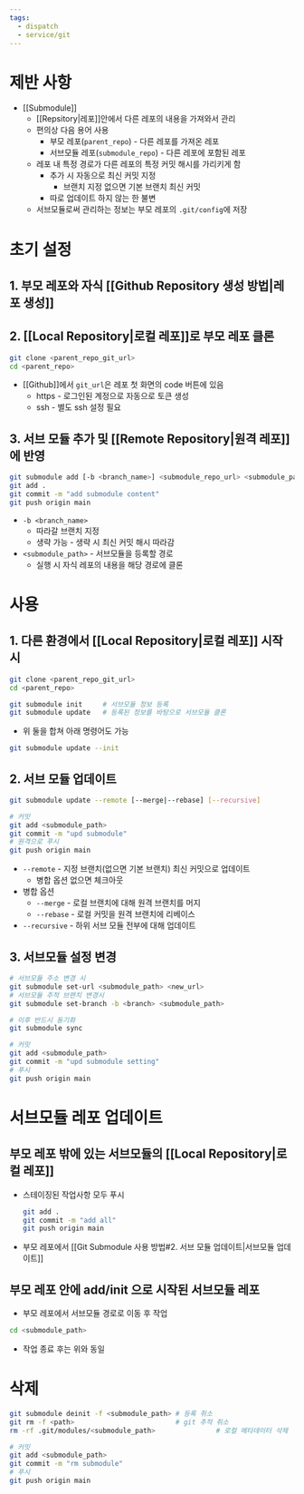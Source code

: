 ```yaml
---
tags:
  - dispatch
  - service/git
---
```

# 제반 사항
- [[Submodule]]
	- [[Repsitory|레포]]안에서 다른 레포의 내용을 가져와서 관리
	- 편의상 다음 용어 사용
		- 부모 레포(`parent_repo`) - 다른 레포를 가져온 레포
		- 서브모듈 레포(`submodule_repo`) - 다른 레포에 포함된 레포
	- 레포 내 특정 경로가 다른 레포의 특정 커밋 해시를 가리키게 함
		- 추가 시 자동으로 최신 커밋 지정
			- 브랜치 지정 없으면 기본 브랜치 최신 커밋
		- 따로 업데이트 하지 않는 한 불변
	- 서브모듈로써 관리하는 정보는 부모 레포의 `.git/config`에 저장


# 초기 설정
## 1. 부모 레포와 자식 [[Github Repository 생성 방법|레포 생성]]
## 2. [[Local Repository|로컬 레포]]로 부모 레포 클론 
```bash
git clone <parent_repo_git_url>
cd <parent_repo>
```
+ [[Github]]에서 `git_url`은 레포 첫 화면의 code 버튼에 있음
	+ https - 로그인된 계정으로 자동으로 토큰 생성
	+ ssh - 별도 ssh 설정 필요
## 3. 서브 모듈 추가 및 [[Remote Repository|원격 레포]]에 반영
```bash
git submodule add [-b <branch_name>] <submodule_repo_url> <submodule_path>
git add .
git commit -m "add submodule content"
git push origin main
```
+ `-b <branch_name>`
	+ 따라갈 브랜치 지정 
	+ 생략 가능 - 생략 시 최신 커밋 해시 따라감
+ `<submodule_path>` - 서브모듈을 등록할 경로
	+ 실행 시 자식 레포의 내용을 해당 경로에 클론


# 사용
## 1. 다른 환경에서 [[Local Repository|로컬 레포]] 시작 시
```bash
git clone <parent_repo_git_url>
cd <parent_repo>

git submodule init     # 서브모듈 정보 등록
git submodule update   # 등록된 정보를 바탕으로 서브모듈 클론
```
+  위 둘을 합쳐 아래 명령어도 가능
```bash
git submodule update --init
```
## 2. 서브 모듈 업데이트
```bash
git submodule update --remote [--merge|--rebase] [--recursive]

# 커밋
git add <submodule_path>
git commit -m "upd submodule"
# 원격으로 푸시
git push origin main
```
+ `--remote` - 지정 브랜치(없으면 기본 브랜치) 최신 커밋으로 업데이트
	+ 병합 옵션 없으면 체크아웃
+ 병합 옵션
	+ `--merge` - 로컬 브랜치에 대해 원격 브랜치를 머지
	+ `--rebase` - 로컬 커밋을 원격 브랜치에 리베이스
+ `--recursive` - 하위 서브 모듈 전부에 대해 업데이트
## 3. 서브모듈 설정 변경

```bash
# 서브모듈 주소 변경 시
git submodule set-url <submodule_path> <new_url>  
# 서브모듈 추적 브랜치 변경시 
git submodule set-branch -b <branch> <submodule_path>

# 이후 반드시 동기화 
git submodule sync

# 커밋
git add <submodule_path>
git commit -m "upd submodule setting"
# 푸시
git push origin main
```

# 서브모듈 레포 업데이트
## 부모 레포 밖에 있는 서브모듈의 [[Local Repository|로컬 레포]] 
+ 스테이징된 작업사항 모두 푸시
	```bash
	git add . 
	git commit -m "add all"
	git push origin main
	```
+ 부모 레포에서 [[Git Submodule 사용 방법#2. 서브 모듈 업데이트|서브모듈 업데이트]] 
## 부모 레포 안에 add/init 으로 시작된 서브모듈 레포 
+ 부모 레포에서 서브모듈 경로로 이동 후 작업
```bash
cd <submodule_path>
```
+ 작업 종료 후는 위와 동일
# 삭제 
```bash
git submodule deinit -f <submodule_path> # 등록 취소
git rm -f <path>                         # git 추적 취소
rm -rf .git/modules/<submodule_path>               # 로컬 메타데이터 삭제

# 커밋
git add <submodule_path>
git commit -m "rm submodule"
# 푸시
git push origin main
```
